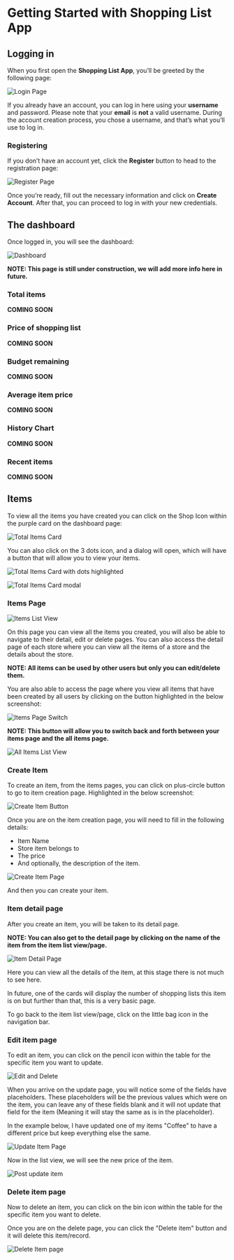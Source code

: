 # Getting Started with Shopping List App

## Logging in

When you first open the **Shopping List App**, you’ll be greeted by the following page:

![Login Page](./assets/login.png)

If you already have an account, you can log in here using your **username** and password. Please note that your **email** is **not** a valid username. During the account creation process, you chose a username, and that’s what you’ll use to log in.

### Registering

If you don’t have an account yet, click the **Register** button to head to the registration page:

![Register Page](./assets/register.png)

Once you’re ready, fill out the necessary information and click on **Create Account**. After that, you can proceed to log in with your new credentials. 

## The dashboard

Once logged in, you will see the dashboard:

![Dashboard](./assets/dashboard.png)

**NOTE: This page is still under construction, we will add more info here in future.**

### Total items

**COMING SOON**

### Price of shopping list

**COMING SOON**

### Budget remaining

**COMING SOON**

### Average item price

**COMING SOON**

### History Chart

**COMING SOON**

### Recent items

**COMING SOON**

## Items

To view all the items you have created you can click on the Shop Icon within the purple card on the dashboard page:

![Total Items Card](./assets/totalItemsCard.png)

You can also click on the 3 dots icon, and a dialog will open, which will have a button that will allow you to view your items.

![Total Items Card with dots highlighted](./assets/totalItemsCardDots.png)

![Total Items Card modal](./assets/totalItemsCardModal.png)

### Items Page

![Items List View](./assets/items.png)

On this page you can view all the items you created, you will also be able to navigate to their detail, edit or delete pages. You can also access the detail page of each store where you can view all the items of a store and the details about the store.

**NOTE: All items can be used by other users but only you can edit/delete them.**

You are also able to access the page where you view all items that have been created by all users by clicking on the button highlighted in the below screenshot:

![Items Page Switch](./assets/itemsPageSwitch.png)

**NOTE: This button will allow you to switch back and forth between your items page and the all items page.**

![All Items List View](./assets/allItems.png)

### Create Item

To create an item, from the items pages, you can click on plus-circle button to go to item creation page. Highlighted in the below screenshot:

![Create Item Button](./assets/createItemButton.png)

Once you are on the item creation page, you will need to fill in the following details:

- Item Name
- Store item belongs to
- The price
- And optionally, the description of the item.

![Create Item Page](./assets/createItemPage.png)

And then you can create your item.

### Item detail page

After you create an item, you will be taken to its detail page.

**NOTE: You can also get to the detail page by clicking on the name of the item from the item list view/page.**

![Item Detail Page](./assets/itemDetailPage.png)

Here you can view all the details of the item, at this stage there is not much to see here.

In future, one of the cards will display the number of shopping lists this item is on but further than that, this is a very basic page.

To go back to the item list view/page, click on the little bag icon in the navigation bar.

### Edit item page

To edit an item, you can click on the pencil icon within the table for the specific item you want to update.

![Edit and Delete](./assets/editAndDelete.png)

When you arrive on the update page, you will notice some of the fields have placeholders. These placeholders will be the previous values which were on the item, you can leave any of these fields blank and it will not update that field for the item (Meaning it will stay the same as is in the placeholder).

In the example below, I have updated one of my items "Coffee" to have a different price but keep everything else the same.

![Update Item Page](./assets/updateItem.png)

Now in the list view, we will see the new price of the item.

![Post update item](./assets/postUpdateItem.png)

### Delete item page

Now to delete an item, you can click on the bin icon within the table for the specific item you want to delete.

Once you are on the delete page, you can click the "Delete item" button and it will delete this item/record.

![Delete Item page](./assets/deleteItem.png)
